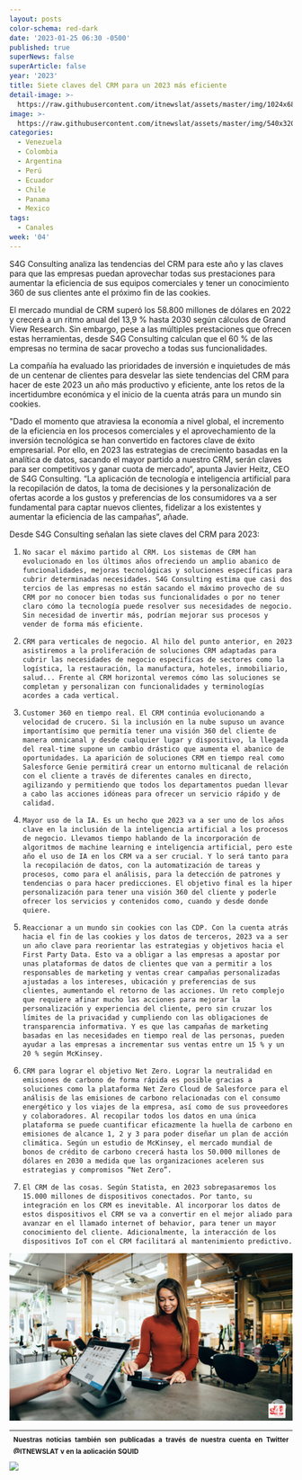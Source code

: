 ```yaml
---
layout: posts
color-schema: red-dark
date: '2023-01-25 06:30 -0500'
published: true
superNews: false
superArticle: false
year: '2023'
title: Siete claves del CRM para un 2023 más eficiente
detail-image: >-
  https://raw.githubusercontent.com/itnewslat/assets/master/img/1024x680/pago-S4g-g.jpg
image: >-
  https://raw.githubusercontent.com/itnewslat/assets/master/img/540x320/pago-S4g-p.jpg
categories:
  - Venezuela
  - Colombia
  - Argentina
  - Perú
  - Ecuador
  - Chile
  - Panama
  - Mexico
tags:
  - Canales
week: '04'
---
```

S4G Consulting analiza las tendencias del CRM para este año y las claves para que las empresas puedan aprovechar todas sus prestaciones para aumentar la eficiencia de sus equipos comerciales y tener un conocimiento 360 de sus clientes ante el próximo fin de las cookies.
 
El mercado mundial de CRM superó los 58.800 millones de dólares en 2022 y crecerá a un ritmo anual del 13,9 % hasta 2030 según cálculos de Grand View Research. Sin embargo, pese a las múltiples prestaciones que ofrecen estas herramientas, desde S4G Consulting calculan que el 60 % de las empresas no termina de sacar provecho a todas sus funcionalidades.
 
La compañía ha evaluado las prioridades de inversión e inquietudes de más de un centenar de clientes para desvelar las siete tendencias del CRM para hacer de este 2023 un año más productivo y eficiente, ante los retos de la incertidumbre económica y el inicio de la cuenta atrás para un mundo sin cookies.
 
"Dado el momento que atraviesa la economía a nivel global, el incremento de la eficiencia en los procesos comerciales y el aprovechamiento de la inversión tecnológica se han convertido en factores clave de éxito empresarial. Por ello, en 2023 las estrategias de crecimiento basadas en la analítica de datos, sacando el mayor partido a nuestro CRM, serán claves para ser competitivos y ganar cuota de mercado“, apunta Javier Heitz, CEO de S4G Consulting. “La aplicación de tecnología e inteligencia artificial para la recopilación de datos, la toma de decisiones y la personalización de ofertas acorde a los gustos y preferencias de los consumidores va a ser fundamental para captar nuevos clientes, fidelizar a los existentes y aumentar la eficiencia de las campañas”, añade.
 
Desde S4G Consulting señalan las siete claves del CRM para 2023:
 
1)     No sacar el máximo partido al CRM. Los sistemas de CRM han evolucionado en los últimos años ofreciendo un amplio abanico de funcionalidades, mejoras tecnológicas y soluciones específicas para cubrir determinadas necesidades. S4G Consulting estima que casi dos tercios de las empresas no están sacando el máximo provecho de su CRM por no conocer bien todas sus funcionalidades o por no tener claro cómo la tecnología puede resolver sus necesidades de negocio. Sin necesidad de invertir más, podrían mejorar sus procesos y vender de forma más eficiente.
 
2)     CRM para verticales de negocio. Al hilo del punto anterior, en 2023 asistiremos a la proliferación de soluciones CRM adaptadas para cubrir las necesidades de negocio especificas de sectores como la logística, la restauración, la manufactura, hoteles, inmobiliario, salud... Frente al CRM horizontal veremos cómo las soluciones se completan y personalizan con funcionalidades y terminologías acordes a cada vertical.
 
3)     Customer 360 en tiempo real. El CRM continúa evolucionando a velocidad de crucero. Si la inclusión en la nube supuso un avance importantísimo que permitía tener una visión 360 del cliente de manera omnicanal y desde cualquier lugar y dispositivo, la llegada del real-time supone un cambio drástico que aumenta el abanico de oportunidades. La aparición de soluciones CRM en tiempo real como Salesforce Genie permitirá crear un entorno multicanal de relación con el cliente a través de diferentes canales en directo, agilizando y permitiendo que todos los departamentos puedan llevar a cabo las acciones idóneas para ofrecer un servicio rápido y de calidad.
 
4)     Mayor uso de la IA. Es un hecho que 2023 va a ser uno de los años clave en la inclusión de la inteligencia artificial a los procesos de negocio. Llevamos tiempo hablando de la incorporación de algoritmos de machine learning e inteligencia artificial, pero este año el uso de IA en los CRM va a ser crucial. Y lo será tanto para la recopilación de datos, con la automatización de tareas y procesos, como para el análisis, para la detección de patrones y tendencias o para hacer predicciones. El objetivo final es la hiper personalización para tener una visión 360 del cliente y poderle ofrecer los servicios y contenidos como, cuando y desde donde quiere.
 
5)     Reaccionar a un mundo sin cookies con las CDP. Con la cuenta atrás hacia el fin de las cookies y los datos de terceros, 2023 va a ser un año clave para reorientar las estrategias y objetivos hacia el First Party Data. Esto va a obligar a las empresas a apostar por unas plataformas de datos de clientes que van a permitir a los responsables de marketing y ventas crear campañas personalizadas ajustadas a los intereses, ubicación y preferencias de sus clientes, aumentando el retorno de las acciones. Un reto complejo que requiere afinar mucho las acciones para mejorar la personalización y experiencia del cliente, pero sin cruzar los límites de la privacidad y cumpliendo con las obligaciones de transparencia informativa. Y es que las campañas de marketing basadas en las necesidades en tiempo real de las personas, pueden ayudar a las empresas a incrementar sus ventas entre un 15 % y un 20 % según McKinsey.
 
6)     CRM para lograr el objetivo Net Zero. Lograr la neutralidad en emisiones de carbono de forma rápida es posible gracias a soluciones como la plataforma Net Zero Cloud de Salesforce para el análisis de las emisiones de carbono relacionadas con el consumo energético y los viajes de la empresa, así como de sus proveedores y colaboradores. Al recopilar todos los datos en una única plataforma se puede cuantificar eficazmente la huella de carbono en emisiones de alcance 1, 2 y 3 para poder diseñar un plan de acción climática. Según un estudio de McKinsey, el mercado mundial de bonos de crédito de carbono crecerá hasta los 50.000 millones de dólares en 2030 a medida que las organizaciones aceleren sus estrategias y compromisos “Net Zero”.
 
7)     El CRM de las cosas. Según Statista, en 2023 sobrepasaremos los 15.000 millones de dispositivos conectados. Por tanto, su integración en los CRM es inevitable. Al incorporar los datos de estos dispositivos el CRM se va a convertir en el mejor aliado para avanzar en el llamado internet of behavior, para tener un mayor conocimiento del cliente. Adicionalmente, la interacción de los dispositivos IoT con el CRM facilitará al mantenimiento predictivo.

![](https://raw.githubusercontent.com/itnewslat/assets/master/img/540x320/pago-S4g-p.jpg)

<table style="height: 42px;" width="569">
<tbody>
<tr>
<td style="text-align: justify;"><sub><strong>Nuestras noticias también son publicadas a través de nuestra cuenta en Twitter <a href="https://twitter.com/itnewslat?lang=es">@ITNEWSLAT</a> y en la aplicación <a href="https://squidapp.co/en/">SQUID</a></strong></sub></td>
</tr>
</tbody>
</table>

<img src="https://tracker.metricool.com/c3po.jpg?hash=56f88a41e39ab42c063cc51676587a04"/>